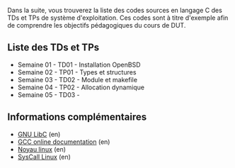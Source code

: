 Dans la suite, vous trouverez la liste des codes sources en langage C des TDs et TPs de système d'exploitation. 
Ces codes sont à titre d'exemple afin de comprendre les objectifs pédagogiques du cours de DUT.

## Liste des TDs et TPs
* Semaine 01 - TD01 - Installation OpenBSD
* Semaine 02 - TP01 - Types et structures
* Semaine 03 - TD02 - Module et makefile
* Semaine 04 - TP02 - Allocation dynamique
* Semaine 05 - TD03 - 

## Informations complémentaires
* [GNU LibC](https://www.gnu.org/software/libc/manual/html_mono/libc.html) (en)
* [GCC online documentation](https://gcc.gnu.org/onlinedocs/) (en)
* [Noyau linux](https://www.kernel.org/) (en)
* [SysCall Linux](http://syscalls.kernelgrok.com/) (en)
